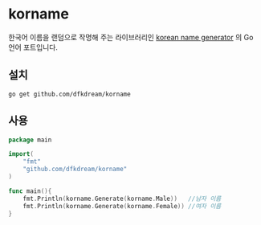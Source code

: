 # korname

한국어 이름을 랜덤으로 작명해 주는 라이브러리인 [korean name generator](https://github.com/agemor/korean-name-generator) 의 Go 언어 포트입니다.

## 설치

```
go get github.com/dfkdream/korname
```

## 사용

```go
package main

import(
    "fmt"
    "github.com/dfkdream/korname"
)

func main(){
    fmt.Println(korname.Generate(korname.Male))   //남자 이름
    fmt.Println(korname.Generate(korname.Female)) //여자 이름
}
```